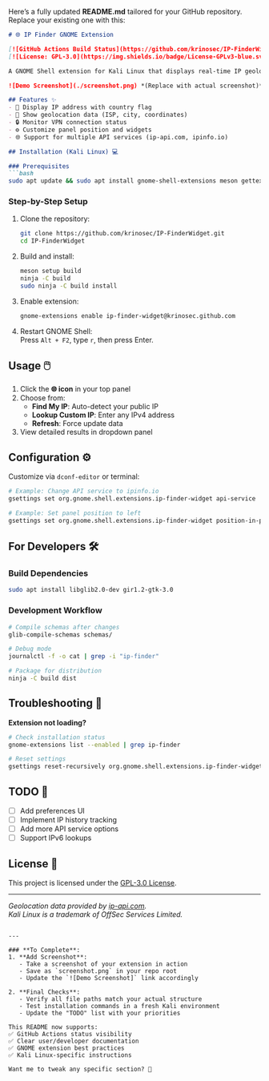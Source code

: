 Here’s a fully updated **README.md** tailored for your GitHub repository. Replace your existing one with this:

```markdown
# 🌐 IP Finder GNOME Extension 

[![GitHub Actions Build Status](https://github.com/krinosec/IP-FinderWidget/actions/workflows/build.yml/badge.svg)](https://github.com/krinosec/IP-FinderWidget/actions)
[![License: GPL-3.0](https://img.shields.io/badge/License-GPLv3-blue.svg)](https://www.gnu.org/licenses/gpl-3.0)

A GNOME Shell extension for Kali Linux that displays real-time IP geolocation data and VPN status in your system tray.

![Demo Screenshot](./screenshot.png) *(Replace with actual screenshot)*

## Features ✨
- 🎌 Display IP address with country flag
- 📍 Show geolocation data (ISP, city, coordinates)
- 🔒 Monitor VPN connection status
- ⚙️ Customize panel position and widgets
- 🌐 Support for multiple API services (ip-api.com, ipinfo.io)

## Installation (Kali Linux) 💻

### Prerequisites
```bash
sudo apt update && sudo apt install gnome-shell-extensions meson gettext libglib2.0-bin
```

### Step-by-Step Setup
1. Clone the repository:
   ```bash
   git clone https://github.com/krinosec/IP-FinderWidget.git
   cd IP-FinderWidget
   ```

2. Build and install:
   ```bash
   meson setup build
   ninja -C build
   sudo ninja -C build install
   ```

3. Enable extension:
   ```bash
   gnome-extensions enable ip-finder-widget@krinosec.github.com
   ```

4. Restart GNOME Shell:  
   Press `Alt + F2`, type `r`, then press Enter.

## Usage 🖱️
1. Click the **🌐 icon** in your top panel
2. Choose from:
   - **Find My IP**: Auto-detect your public IP
   - **Lookup Custom IP**: Enter any IPv4 address
   - **Refresh**: Force update data
3. View detailed results in dropdown panel

## Configuration ⚙️
Customize via `dconf-editor` or terminal:
```bash
# Example: Change API service to ipinfo.io
gsettings set org.gnome.shell.extensions.ip-finder-widget api-service 'ipinfo'

# Example: Set panel position to left
gsettings set org.gnome.shell.extensions.ip-finder-widget position-in-panel 'left'
```

## For Developers 🛠️
### Build Dependencies
```bash
sudo apt install libglib2.0-dev gir1.2-gtk-3.0
```

### Development Workflow
```bash
# Compile schemas after changes
glib-compile-schemas schemas/

# Debug mode
journalctl -f -o cat | grep -i "ip-finder"

# Package for distribution
ninja -C build dist
```

## Troubleshooting 🔧
**Extension not loading?**
```bash
# Check installation status
gnome-extensions list --enabled | grep ip-finder

# Reset settings
gsettings reset-recursively org.gnome.shell.extensions.ip-finder-widget
```

## TODO 📝
- [ ] Add preferences UI
- [ ] Implement IP history tracking
- [ ] Add more API service options
- [ ] Support IPv6 lookups

## License 📄
This project is licensed under the [GPL-3.0 License](LICENSE).

---

*Geolocation data provided by [ip-api.com](https://ip-api.com).*  
*Kali Linux is a trademark of OffSec Services Limited.*
```

---

### **To Complete**:
1. **Add Screenshot**:
   - Take a screenshot of your extension in action
   - Save as `screenshot.png` in your repo root
   - Update the `![Demo Screenshot]` link accordingly

2. **Final Checks**:
   - Verify all file paths match your actual structure
   - Test installation commands in a fresh Kali environment
   - Update the "TODO" list with your priorities

This README now supports:
✅ GitHub Actions status visibility  
✅ Clear user/developer documentation  
✅ GNOME extension best practices  
✅ Kali Linux-specific instructions  

Want me to tweak any specific section? 🔧
